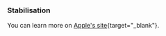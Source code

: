 ### Stabilisation

You can learn more on [Apple's site](https://support.apple.com/en-au/guide/final-cut-pro/verbacf92b/mac){target="_blank"}.
